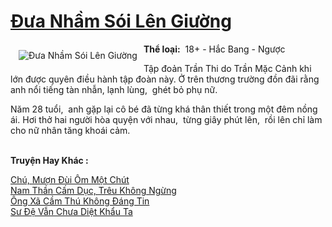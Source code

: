<a href="https://utruyen.com/dua-nham-soi-len-giuong/17176/" title="Đưa Nhầm Sói Lên Giường"><h1>Đưa Nhầm Sói Lên Giường</h1></a><div style="display:table"><img align="right" style="float: left; padding: 10px;" src="https://utruyen.com/images/story/200x260/dua-nham-soi-len-giuong.jpg" alt="Đưa Nhầm Sói Lên Giường"><b>Thể loại:</b>  18+ - Hắc Bang - Ngược<p></p>Tập đoản Trần Thi do Trần Mặc Cảnh khi lớn được quyên điều hành tập đoàn này. Ở trên thương trường đồn đãi rằng anh nổi tiếng tàn nhẫn, lạnh lùng,  ghét bỏ phụ nữ. <p></p>Năm 28 tuổi,  anh gặp lại cô bé đã từng khá thân thiết trong một đêm nồng ái. Hơi thở hai người hòa quyện với nhau,  từng giây phút lên,  rồi lên chỉ làm cho nữ nhân tăng khoái cảm.</div><p><br><b>Truyện Hay Khác :</b></p><a href="https://utruyen.com/chu-muon-dui-om-mot-chut/19518/" alt="Chú, Mượn Đùi Ôm Một Chút">Chú, Mượn Đùi Ôm Một Chút</a><br/><a href="https://github.com/quanluxury/ngontinhhot/tree/master/truyenhay/19090/" alt="Nam Thần Cấm Dục, Trêu Không Ngừng">Nam Thần Cấm Dục, Trêu Không Ngừng</a><br/><a href="https://github.com/quanluxury/truyenhot/tree/master/truyenhay/17377/" alt="Ông Xã Cầm Thú Không Đáng Tin">Ông Xã Cầm Thú Không Đáng Tin</a><br/><a href="https://www.wattpad.com/story/207225064-s%C6%B0-%C4%91%E1%BB%87-v%E1%BA%ABn-ch%C6%B0a-di%E1%BB%87t-kh%E1%BA%A9u-ta" alt="Sư Đệ Vẫn Chưa Diệt Khẩu Ta">Sư Đệ Vẫn Chưa Diệt Khẩu Ta</a><br/>